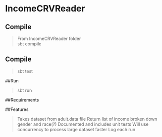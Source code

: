 # IncomeCRVReader

## Compile
>From IncomeCRVReader folder  
>sbt compile

## Compile
>sbt test

##Run
>sbt run

##Requirements

##Features
>Takes dataset from adult.data file
>Return list of income broken down gender and race(?)
>Documented and includes unit tests
>Will use concurrency to process large dataset faster
>Log each run
